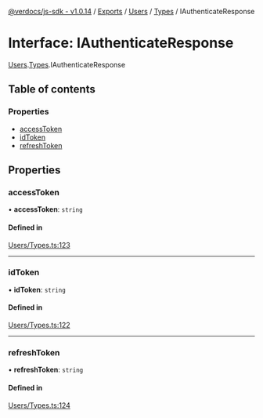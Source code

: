 [@verdocs/js-sdk - v1.0.14](../README.md) / [Exports](../modules.md) / [Users](../modules/Users.md) / [Types](../modules/Users.Types.md) / IAuthenticateResponse

# Interface: IAuthenticateResponse

[Users](../modules/Users.md).[Types](../modules/Users.Types.md).IAuthenticateResponse

## Table of contents

### Properties

- [accessToken](Users.Types.IAuthenticateResponse.md#accesstoken)
- [idToken](Users.Types.IAuthenticateResponse.md#idtoken)
- [refreshToken](Users.Types.IAuthenticateResponse.md#refreshtoken)

## Properties

### accessToken

• **accessToken**: `string`

#### Defined in

[Users/Types.ts:123](https://github.com/Verdocs/js-sdk/blob/main/src/Users/Types.ts#L123)

___

### idToken

• **idToken**: `string`

#### Defined in

[Users/Types.ts:122](https://github.com/Verdocs/js-sdk/blob/main/src/Users/Types.ts#L122)

___

### refreshToken

• **refreshToken**: `string`

#### Defined in

[Users/Types.ts:124](https://github.com/Verdocs/js-sdk/blob/main/src/Users/Types.ts#L124)
